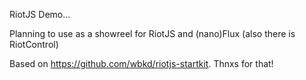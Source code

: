 RiotJS Demo...

Planning to use as a showreel for RiotJS and (nano)Flux (also there is RiotControl)

Based on https://github.com/wbkd/riotjs-startkit. Thnxs for that!

